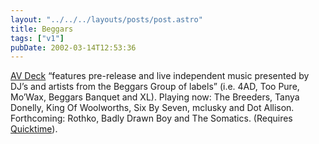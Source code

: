 ```yaml
---
layout: "../../../layouts/posts/post.astro"
title: Beggars
tags: ["v1"]
pubDate: 2002-03-14T12:53:36
---
```


[AV Deck][1] &#8220;features pre-release and live independent music presented by DJ&#8217;s and artists from the Beggars Group of labels&#8221; (i.e. 4AD, Too Pure, Mo&#8217;Wax, Beggars Banquet and XL). Playing now: The Breeders, Tanya Donelly, King Of Woolworths, Six By Seven, mclusky and Dot Allison. Forthcoming: Rothko, Badly Drawn Boy and The Somatics. (Requires [Quicktime][2]).

[1]: http://www.avdeck.com/
[2]: http://www.apple.com/quicktime/
